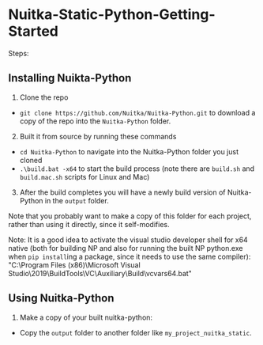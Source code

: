 # Nuitka-Static-Python-Getting-Started

Steps:

## Installing Nuikta-Python
1. Clone the repo
- `git clone https://github.com/Nuitka/Nuitka-Python.git` to download a copy of the repo into the `Nuitka-Python` folder.
2. Built it from source by running these commands
- `cd Nuitka-Python` to navigate into the Nuitka-Python folder you just cloned
- `.\build.bat -x64` to start the build process (note there are `build.sh` and `build.mac.sh` scripts for Linux and Mac)
3. After the build completes you will have a newly build version of Nuitka-Python in the `output` folder.

Note that you probably want to make a copy of this folder for each project, rather than using it directly, since it self-modifies.

Note: It is a good idea to activate the visual studio developer shell for x64 native (both for building NP and also for running the built NP python.exe when `pip install`ing a package, since it needs to use the same compiler):
"C:\Program Files (x86)\Microsoft Visual Studio\2019\BuildTools\VC\Auxiliary\Build\vcvars64.bat"

## Using Nuitka-Python

1. Make a copy of your built nuitka-python:
- Copy the `output` folder to another folder like `my_project_nuitka_static`.

